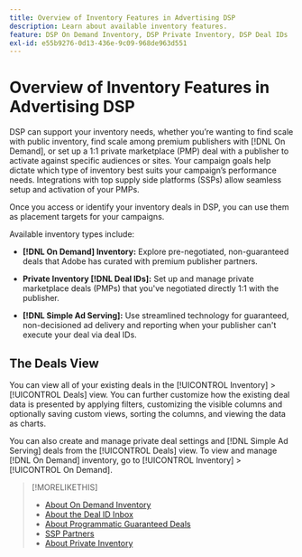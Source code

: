 ```yaml
---
title: Overview of Inventory Features in Advertising DSP
description: Learn about available inventory features.
feature: DSP On Demand Inventory, DSP Private Inventory, DSP Deal IDs
exl-id: e55b9276-0d13-436e-9c09-968de963d551
---
```

# Overview of Inventory Features in Advertising DSP

DSP can support your inventory needs, whether you’re wanting to find scale with public inventory, find scale among premium publishers with [!DNL On Demand], or set up a 1:1 private marketplace (PMP) deal with a publisher to activate against specific audiences or sites. Your campaign goals help dictate which type of inventory best suits your campaign’s performance needs. Integrations with top supply side platforms (SSPs) allow seamless setup and activation of your PMPs.

Once you access or identify your inventory deals in DSP, you can use them as placement targets for your campaigns.

Available inventory types include:

* **[!DNL On Demand] Inventory:** Explore pre-negotiated, non-guaranteed deals that Adobe has curated with premium publisher partners.

* **Private Inventory [!DNL Deal IDs]:** Set up and manage private marketplace deals (PMPs) that you've negotiated directly 1:1 with the publisher. 

* **[!DNL Simple Ad Serving]:** Use streamlined technology for guaranteed, non-decisioned ad delivery and reporting when your publisher can't execute your deal via deal IDs.

## The Deals View

You can view all of your existing deals in the [!UICONTROL Inventory] > [!UICONTROL Deals] view. You can further customize how the existing deal data is presented by applying filters, customizing the visible columns and optionally saving custom views, sorting the columns, and viewing the data as charts.

You can also create and manage private deal settings and [!DNL Simple Ad Serving] deals from the [!UICONTROL Deals] view. To view and manage [!DNL On Demand] inventory, go to [!UICONTROL Inventory] > [!UICONTROL On Demand].

>[!MORELIKETHIS]
>
>* [About On Demand Inventory](on-demand-inventory-about.md)
>* [About the Deal ID Inbox](deal-id-inbox-about.md)
>* [About Programmatic Guaranteed Deals](programmatic-guaranteed-about.md)
>* [SSP Partners](ssp-partners.md)
>* [About Private Inventory](private-inventory-about.md)
